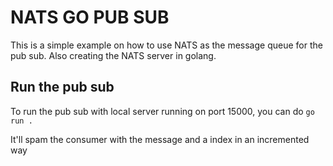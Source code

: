 # NATS GO PUB SUB

This is a simple example on how to use NATS as the message queue for the pub sub. Also creating the NATS server in golang.

## Run the pub sub
To run the pub sub with local server running on port 15000, you can do `go run .`

It'll spam the consumer with the message and a index in an incremented way